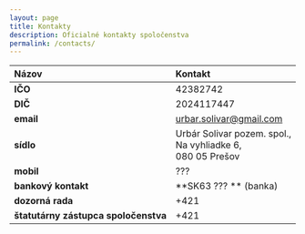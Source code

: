 ```yaml
---
layout: page
title: Kontakty
description: Oficialné kontakty spoločenstva
permalink: /contacts/
---
```


|Názov|Kontakt|
|:-------------|:------------------|
|**IČO**| 42382742|
|**DIČ**| 2024117447 |
|**email**| urbar.solivar@gmail.com|  
|**sídlo**| Urbár Solivar pozem. spol.,<br/> Na vyhliadke 6,<br/> 080 05 Prešov |
|**mobil**| ??? | 
|**bankový kontakt**| **SK63 ??? ** (banka) <br/> |
|**dozorná rada**| +421 |
|**štatutárny zástupca spoločenstva**| +421  |
